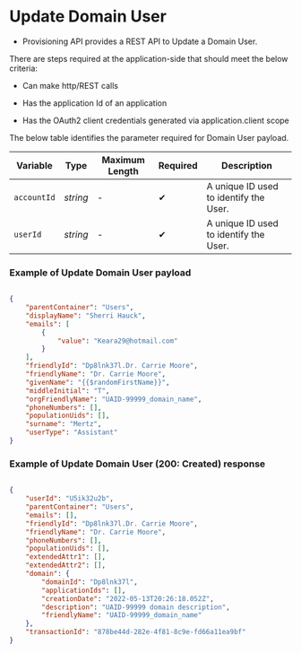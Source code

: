 # Update Domain User

- Provisioning API provides a REST API to Update a Domain User.

There are steps required at the application-side that should meet the below criteria:  

- Can make http/REST calls  

- Has the application Id of an application

- Has the OAuth2 client credentials generated via application.client scope

<!--
type: tab
titles: Request, Response
-->

The below table identifies the parameter required for Domain User payload.

| Variable | Type | Maximum Length | Required | Description |
| -------- | -- |------------| ------- | ---- |
| `accountId` | *string* | - | &#10004; | A unique ID used to identify the User. |
| `userId` | *string* | - | &#10004; | A unique ID used to identify the User. |

### Example of Update Domain User payload

```json

{
    "parentContainer": "Users",
    "displayName": "Sherri Hauck",
    "emails": [
        {
            "value": "Keara29@hotmail.com"
        }
    ],
    "friendlyId": "Dp8lnk37l.Dr. Carrie Moore",
    "friendlyName": "Dr. Carrie Moore",
    "givenName": "{{$randomFirstName}}",
    "middleInitial": "T",
    "orgFriendlyName": "UAID-99999_domain_name",
    "phoneNumbers": [],
    "populationUids": [],
    "surname": "Mertz",
    "userType": "Assistant"
}

```
<!--
type: tab
-->

### Example of Update Domain User (200: Created) response

```json

{
    "userId": "U5ik32u2b",
    "parentContainer": "Users",
    "emails": [],
    "friendlyId": "Dp8lnk37l.Dr. Carrie Moore",
    "friendlyName": "Dr. Carrie Moore",
    "phoneNumbers": [],
    "populationUids": [],
    "extendedAttr1": [],
    "extendedAttr2": [],
    "domain": {
        "domainId": "Dp8lnk37l",
        "applicationIds": [],
        "creationDate": "2022-05-13T20:26:18.052Z",
        "description": "UAID-99999 domain description",
        "friendlyName": "UAID-99999_domain_name"
    },
    "transactionId": "878be44d-282e-4f81-8c9e-fd66a11ea9bf"
}
```

<!-- type: tab-end -->